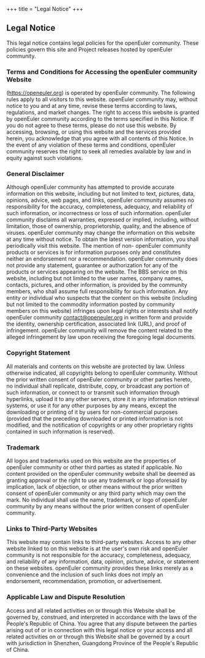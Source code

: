 +++
title = "Legal Notice"
+++
<h2 class="blog_post">Legal Notice</h2>
This legal notice contains legal policies for the openEuler community. These policies govern this site and Project releases hosted by openEuler community.  

### Terms and Conditions for Accessing the openEuler community Website 

(https://openeuler.org) is operated by openEuler community. The following rules apply to all visitors to this website. openEuler community may, without notice to you and at any time, revise these terms according to laws, regulations, and market changes. The right to access this website is granted by openEuler community according to the terms specified in this Notice. If you do not agree to these terms, please do not use this website. By accessing, browsing, or using this website and the services provided herein, you acknowledge that you agree with all contents of this Notice. In the event of any violation of these terms and conditions, openEuler community reserves the right to seek all remedies available by law and in equity against such violations.

### General Disclaimer 

Although openEuler community has attempted to provide accurate information on this website, including but not limited to text, pictures, data, opinions, advice, web pages, and links, openEuler community assumes no responsibility for the accuracy, completeness, adequacy, and reliability of such information, or incorrectness or loss of such information. openEuler community disclaims all warranties, expressed or implied, including, without limitation, those of ownership, proprietorship, quality, and the absence of viruses. openEuler community may change the information on this website at any time without notice. To obtain the latest version information, you shall periodically visit this website. The mention of non- openEuler community products or services is for information purposes only and constitutes neither an endorsement nor a recommendation. openEuler community does not provide any statement, guarantee or authorization for any of the products or services appearing on the website. The BBS service on this website, including but not limited to the user names, company names, contacts, pictures, and other information, is provided by the community members, who shall assume full responsibility for such information. Any entity or individual who suspects that the content on this website (including but not limited to the commodity information posted by community members on this website) infringes upon legal rights or interests shall notify openEuler community [contact@openeuler.org](mailto:contact@openeuler.org) in written form and provide the identity, ownership certification, associated link (URL), and proof of infringement. openEuler community will remove the content related to the alleged infringement by law upon receiving the foregoing legal documents. 

### Copyright Statement 

All materials and contents on this website are protected by law. Unless otherwise indicated, all copyrights belong to openEuler community. Without the prior written consent of openEuler community or other parties hereto, no individual shall replicate, distribute, copy, or broadcast any portion of such information, or connect to or transmit such information through hyperlinks, upload it to any other servers, store it in any information retrieval systems, or use it for any other purposes by any means, except the downloading or printing of it by users for non-commercial purposes (provided that the preceding downloaded or printed information is not modified, and the notification of copyrights or any other proprietary rights contained in such information is reserved).

### Trademark 

All logos and trademarks used on this website are the properties of openEuler community or other third parties as stated if applicable. No content provided on the openEuler community website shall be deemed as granting approval or the right to use any trademark or logo aforesaid by implication, lack of objection, or other means without the prior written consent of openEuler community or any third party which may own the mark. No individual shall use the name, trademark, or logo of openEuler community by any means without the prior written consent of openEuler community. 

### Links to Third-Party Websites

This website may contain links to third-party websites. Access to any other website linked to on this website is at the user's own risk and openEuler community is not responsible for the accuracy, completeness, adequacy, and reliability of any information, data, opinion, picture, advice, or statement on these websites. openEuler community provides these links merely as a convenience and the inclusion of such links does not imply an endorsement, recommendation, promotion, or advertisement. 

### Applicable Law and Dispute Resolution

Access and all related activities on or through this Website shall be governed by, construed, and interpreted in accordance with the laws of the People's Republic of China. You agree that any dispute between the parties arising out of or in connection with this legal notice or your access and all related activities on or through this Website shall be governed by a court with jurisdiction in Shenzhen, Guangdong Province of the People's Republic of China.

<br/> 
